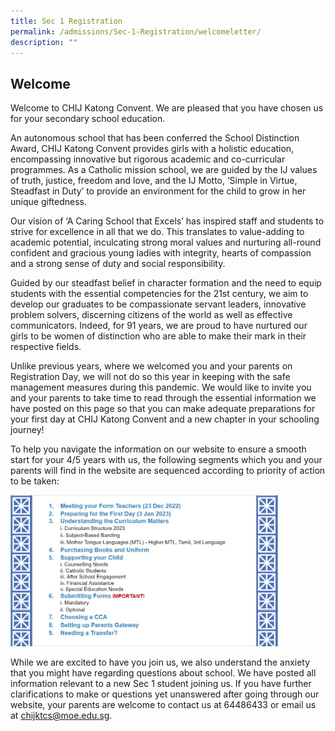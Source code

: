 ```yaml
---
title: Sec 1 Registration
permalink: /admissions/Sec-1-Registration/welcomeletter/
description: ""
---
```



## Welcome

Welcome to CHIJ Katong Convent. We are pleased that you have chosen us for your secondary school education.

An autonomous school that has been conferred the School Distinction Award, CHIJ Katong Convent provides girls with a holistic education, encompassing innovative but rigorous academic and co-curricular programmes. As a Catholic mission school, we are guided by the IJ values of truth, justice, freedom and love, and the IJ Motto, ‘Simple in Virtue, Steadfast in Duty’ to provide an environment for the child to grow in her unique giftedness.

Our vision of ‘A Caring School that Excels’ has inspired staff and students to strive for excellence in all that we do. This translates to value-adding to academic potential, inculcating strong moral values and nurturing all-round confident and gracious young ladies with integrity, hearts of compassion and a strong sense of duty and social responsibility.

Guided by our steadfast belief in character formation and the need to equip students with the essential competencies for the 21st century, we aim to develop our graduates to be compassionate servant leaders, innovative problem solvers, discerning citizens of the world as well as effective communicators. Indeed, for 91 years, we are proud to have nurtured our girls to be women of distinction who are able to make their mark in their respective fields.

Unlike previous years, where we welcomed you and your parents on Registration Day, we will not do so this year in keeping with the safe management measures during this pandemic. We would like to invite you and your parents to take time to read through the essential information we have posted on this page so that you can make adequate preparations for your first day at CHIJ Katong Convent and a new chapter in your schooling journey!

To help you navigate the information on our website to ensure a smooth start for your 4/5 years with us, the following segments which you and your parents will find in the website are sequenced according to priority of action to be taken:

<img src="/images/Capture.jpeg" style="width:85%">

While we are excited to have you join us, we also understand the anxiety that you might have regarding questions about school. We have posted all information relevant to a new Sec 1 student joining us. If you have further clarifications to make or questions yet unanswered after going through our website, your parents are welcome to contact us at 64486433 or email us at [chijktcs@moe.edu.sg](mailto:chijktcs@moe.edu.sg).